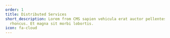 ```yaml
---
order: 1
title: Distributed Services
short_description: Lorem from CMS sapien vehicula erat auctor pellentesque
  rhoncus. Et magna sit morbi lobortis.
icon: fa-cloud
---
```

